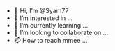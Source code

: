 - 👋 Hi, I’m @Syam77
- 👀 I’m interested in ...
- 🌱 I’m currently learning ...
- 💞️ I’m looking to collaborate on ...
- 📫 How to reach mmee ...

<!---
Syam77/Syam77 is a ✨ special ✨ repository because its `README.md` (this file) appears on your GitHub profile.
You can click the Preview link to take a look at your changes.
--->
